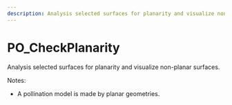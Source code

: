 ```yaml
---
description: Analysis selected surfaces for planarity and visualize non-planar surfaces.
---
```


# PO_CheckPlanarity

Analysis selected surfaces for planarity and visualize non-planar surfaces.

Notes:
- A pollination model is made by planar geometries.

